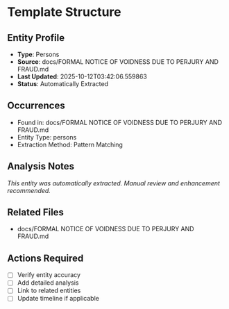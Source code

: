 # Template Structure

## Entity Profile
- **Type**: Persons
- **Source**: docs/FORMAL NOTICE OF VOIDNESS DUE TO PERJURY AND FRAUD.md
- **Last Updated**: 2025-10-12T03:42:06.559863
- **Status**: Automatically Extracted

## Occurrences
- Found in: docs/FORMAL NOTICE OF VOIDNESS DUE TO PERJURY AND FRAUD.md
- Entity Type: persons
- Extraction Method: Pattern Matching

## Analysis Notes
*This entity was automatically extracted. Manual review and enhancement recommended.*

## Related Files
- docs/FORMAL NOTICE OF VOIDNESS DUE TO PERJURY AND FRAUD.md

## Actions Required
- [ ] Verify entity accuracy
- [ ] Add detailed analysis
- [ ] Link to related entities
- [ ] Update timeline if applicable
